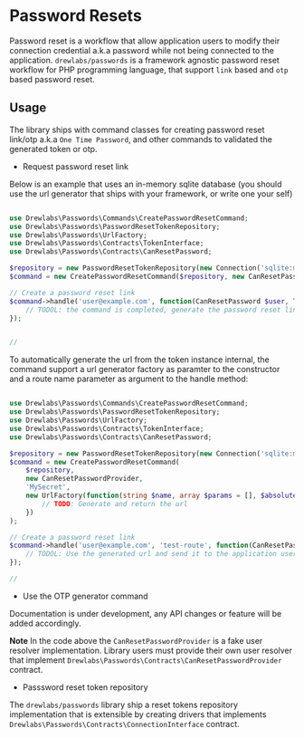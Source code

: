 # Password Resets

Password reset is a workflow that allow application users to modify their connection credential a.k.a password while not being connected to the application.
`drewlabs/passwords` is a framework agnostic password reset workflow for PHP programming language, that support `link` based and `otp` based password reset.

## Usage

The library ships with command classes for creating password reset link/otp a.k.a `One Time Password`, and other commands to validated the generated token or otp.

- Request password reset link

Below is an example that uses an in-memory sqlite database (you should use the url generator that ships with your framework, or write one your self)

```php

use Drewlabs\Passwords\Commands\CreatePasswordResetCommand;
use Drewlabs\Passwords\PasswordResetTokenRepository;
use Drewlabs\Passwords\UrlFactory;
use Drewlabs\Passwords\Contracts\TokenInterface;
use Drewlabs\Passwords\Contracts\CanResetPassword;

$repository = new PasswordResetTokenRepository(new Connection('sqlite:memory', 'password_resets'));
$command = new CreatePasswordResetCommand($repository, new CanResetPasswordProvider, 'MySecret');

// Create a password reset link
$command->handle('user@example.com', function(CanResetPassword $user, TokenInterface $token) {
    // TODOL: the command is completed, generate the password reset link
});


//
```

To automatically generate the url from the token instance internal, the command support a url generator factory as paramter to the constructor and a route name parameter as argument to the handle method:

```php

use Drewlabs\Passwords\Commands\CreatePasswordResetCommand;
use Drewlabs\Passwords\PasswordResetTokenRepository;
use Drewlabs\Passwords\UrlFactory;
use Drewlabs\Passwords\Contracts\TokenInterface;
use Drewlabs\Passwords\Contracts\CanResetPassword;

$repository = new PasswordResetTokenRepository(new Connection('sqlite:memory', 'password_resets'));
$command = new CreatePasswordResetCommand(
    $repository,
    new CanResetPasswordProvider,
    'MySecret',
    new UrlFactory(function(string $name, array $params = [], $absolute =  true) {
        // TODO: Generate and return the url 
    })
);

// Create a password reset link
$command->handle('user@example.com', 'test-route', function(CanResetPassword $user, string $url, TokenInterface $token) {
    // TODOL: Use the generated url and send it to the application user
});

//
```

- Use the OTP generator command

Documentation is under development, any API changes or feature will be added accordingly.


**Note** In the code above the `CanResetPasswordProvider` is a fake user resolver implementation. Library users must provide their own user resolver that implement `Drewlabs\Passwords\Contracts\CanResetPasswordProvider` contract.


- Passsword reset token repository

The `drewlabs/passwords` library ship a reset tokens repository implementation that is extensible by creating drivers that implements `Drewlabs\Passwords\Contracts\ConnectionInterface` contract.

